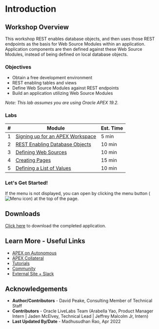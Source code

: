 # Introduction

## Workshop Overview
This workshop REST enables database objects, and then uses those REST endpoints as the basis for Web Source Modules within an application. Application components are then defined against these Web Source Modules, instead of being defined on local database objects.

### Objectives

* Obtain a free development environment
* REST enabling tables and views
* Define Web Source Modules against REST endpoints
* Build an application utilizing Web Source Modules

*Note: This lab assumes you are using Oracle APEX 19.2.*

### Labs

| # | Module | Est. Time |
| --- | --- | --- |
| 1 | [Signing up for an APEX Workspace](?lab=lab-1-sign-up-for-apex-workspace) | 5 min |
| 2 | [REST Enabling Database Objects](?lab=lab-2-rest-enabling-database-objects) | 10 min |
| 3 | [Defining Web Sources](?lab=lab-3-defining-web-sources) | 10 min |
| 4 | [Creating Pages](?lab=lab-4-creating-pages) | 15 min |
| 5 | [Defining a List of Values](?lab=lab-5-defining-list-values) | 10 min |

### **Let's Get Started!**

If the menu is not displayed, you can open by clicking the menu button (![Menu icon](./images/menu-button.png)) at the top of the page.

## Downloads

[Click here](files/restwebsource-app.sql) to download the completed application.

## Learn More - Useful Links

- [APEX on Autonomous](https://apex.oracle.com/autonomous)
- [APEX Collateral](https://apex.oracle.com)
- [Tutorials](https://apex.oracle.com/en/learn/tutorials)
- [Community](https://apex.oracle.com/community)
- [External Site + Slack](http://apex.world)

## Acknowledgements

 - **Author/Contributors** -  David Peake, Consulting Member of Technical Staff
 - **Contributors** - Oracle LiveLabs Team (Arabella Yao, Product Manager Intern | Jaden McElvey, Technical Lead | Jeffrey Malcolm Jr, Intern)
 - **Last Updated By/Date** - Madhusudhan Rao, Apr 2022

